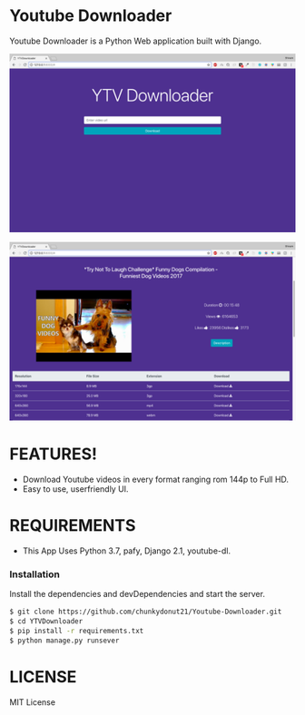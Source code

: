 # Youtube Downloader

Youtube Downloader is a Python Web application built with Django.

![ScreenShot](static_files/img/screen-1.png)

![ScreenShot](static_files/img/screen-2.png)


# FEATURES!

  - Download Youtube videos in every format ranging rom 144p to Full HD.
  - Easy to use, userfriendly UI.


# REQUIREMENTS
  - This App Uses Python 3.7, pafy, Django 2.1, youtube-dl.

### Installation

Install the dependencies and devDependencies and start the server.

```sh
$ git clone https://github.com/chunkydonut21/Youtube-Downloader.git
$ cd YTVDownloader
$ pip install -r requirements.txt
$ python manage.py runsever
```

# LICENSE
MIT License